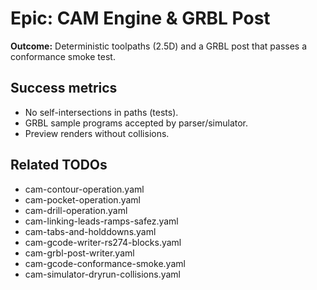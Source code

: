 # Epic: CAM Engine & GRBL Post

**Outcome:** Deterministic toolpaths (2.5D) and a GRBL post that passes a conformance smoke test.

## Success metrics
- No self-intersections in paths (tests).
- GRBL sample programs accepted by parser/simulator.
- Preview renders without collisions.

## Related TODOs
- cam-contour-operation.yaml
- cam-pocket-operation.yaml
- cam-drill-operation.yaml
- cam-linking-leads-ramps-safez.yaml
- cam-tabs-and-holddowns.yaml
- cam-gcode-writer-rs274-blocks.yaml
- cam-grbl-post-writer.yaml
- cam-gcode-conformance-smoke.yaml
- cam-simulator-dryrun-collisions.yaml
